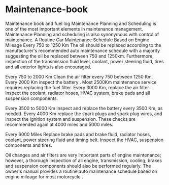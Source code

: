 # Maintenance-book
Maintenance book and fuel log 
Maintenance Planning and Scheduling is one of the most important elements in maintenance management. Maintenance Planning and scheduling is also synonymous with control of maintenance.
A Routine Car Maintenance Schedule Based on Engine Mileage
Every 750 to 1250 Km
The oil  should be replaced according to the manufacturer's recommended auto maintenance schedule with a majority suggesting the oil  be replaced between 750 and 1250km. Furthermore, inspection of the transmission fluid level, coolant, power steering fluid, tires and all exterior lights is also encouraged.

Every 750 to 2000 Km
Clean the air filter every 750 between 1250 Km. Every 2000 Km inspect the battery . Most 2500Km maintenance service requires replacing the fuel filter. Every 3000 Km, replace the air filter . Inspect the coolant, radiator hoses, HVAC system, brake pads and all suspension components.

Every 3500 to 5000 Km
Inspect and replace the battery every 3500 Km, as needed. Every 4000 Km replace the spark plugs and spark plug wires, and inspect the ignition system and suspension. These checks are recommended again at 4000 miles and 5000 miles.

Every 6000 Miles
Replace brake pads and brake fluid, radiator hoses, coolant, power steering fluid and timing belt. Inspect the HVAC, suspension components and tires.

Oil changes and air filters are very important parts of engine maintenance; however, a thorough inspection of all engine, transmission, cooling, brakes and suspension components should also be performed regularly. The owner's manual provides a routine auto maintenance schedule based on engine mileage for most motorcycle .
